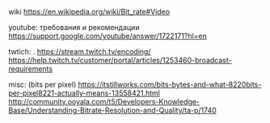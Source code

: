 

wiki
https://en.wikipedia.org/wiki/Bit_rate#Video


youtube: требования и рекомендации
https://support.google.com/youtube/answer/1722171?hl=en


twtich: .
https://stream.twitch.tv/encoding/
https://help.twitch.tv/customer/portal/articles/1253460-broadcast-requirements


misc:
(bits per pixel) https://itstillworks.com/bits-bytes-and-what-8220bits-per-pixel8221-actually-means-13558421.html
http://community.ooyala.com/t5/Developers-Knowledge-Base/Understanding-Bitrate-Resolution-and-Quality/ta-p/1740
